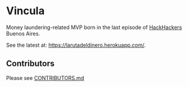 Vincula
=======

Money laundering-related MVP born in the last episode of [HackHackers](http://hackshackers.com/) Buenos Aires.

See the latest at: https://larutadeldinero.herokuapp.com/.

Contributors
------------

Please see [CONTRIBUTORS.md](https://github.com/svankmajer/larutadeldinero/blob/master/CONTRIBUTORS.md)
